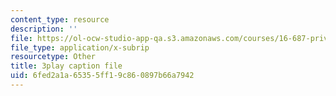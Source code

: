 ```yaml
---
content_type: resource
description: ''
file: https://ol-ocw-studio-app-qa.s3.amazonaws.com/courses/16-687-private-pilot-ground-school-january-iap-2019/6fed2a1a65355ff19c860897b66a7942_s67DO7fFM14.vtt
file_type: application/x-subrip
resourcetype: Other
title: 3play caption file
uid: 6fed2a1a-6535-5ff1-9c86-0897b66a7942
---
```

